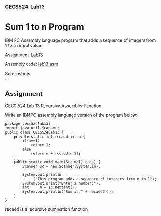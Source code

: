 ### CECS524. Lab13
# Sum 1 to n Program
IBM PC Assembly language program that adds a sequence of integers from 1 to an input value

Assignment: [Lab13](#Assignment)  

Assembly code: [lab13.asm](../lab13.asm)  

Screenshots  
...

## Assignment

CECS 524  Lab 13		Recursive Assembler Function

Write an IBMPC assembly language version of the program below:
```
package cecs524lab13;
import java.util.Scanner;
public class CECS524Lab13 {
    private static int recadd(int n){
        if(n==1)
            return 1;
        else
            return n + recadd(n-1);     
    }
    public static void main(String[] args) {
        Scanner sc = new Scanner(System.in);

        System.out.println
             ("This program adds a sequence of integers from n to 1");
        System.out.print("Enter a number:");
        int     n = sc.nextInt();
        System.out.println("Sum is " + recadd(n));
    }
}
```
recadd is a recursive summation function.

